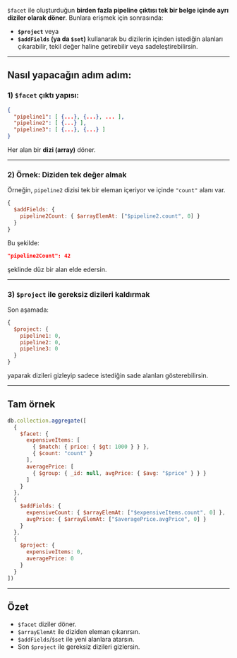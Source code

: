 
`$facet` ile oluşturduğun **birden fazla pipeline çıktısı tek bir belge içinde ayrı diziler olarak döner**. Bunlara erişmek için sonrasında:

- **`$project`** veya   
- **`$addFields` (ya da `$set`)**  kullanarak bu dizilerin içinden istediğin alanları çıkarabilir, tekil değer haline getirebilir veya sadeleştirebilirsin.

---

## Nasıl yapacağın adım adım:

### 1) `$facet` çıktı yapısı:

```json
{
  "pipeline1": [ {...}, {...}, ... ],
  "pipeline2": [ {...} ],
  "pipeline3": [ {...}, {...} ]
}
```

Her alan bir **dizi (array)** döner.

---

### 2) Örnek: Diziden tek değer almak

Örneğin, `pipeline2` dizisi tek bir eleman içeriyor ve içinde `"count"` alanı var.

```js
{
  $addFields: {
    pipeline2Count: { $arrayElemAt: ["$pipeline2.count", 0] }
  }
}
```

Bu şekilde:

```json
"pipeline2Count": 42
```

şeklinde düz bir alan elde edersin.

---

### 3) `$project` ile gereksiz dizileri kaldırmak

Son aşamada:

```js
{
  $project: {
    pipeline1: 0,
    pipeline2: 0,
    pipeline3: 0
  }
}
```

yaparak dizileri gizleyip sadece istediğin sade alanları gösterebilirsin.

---

## Tam örnek

```js
db.collection.aggregate([
  {
    $facet: {
      expensiveItems: [
        { $match: { price: { $gt: 1000 } } },
        { $count: "count" }
      ],
      averagePrice: [
        { $group: { _id: null, avgPrice: { $avg: "$price" } } }
      ]
    }
  },
  {
    $addFields: {
      expensiveCount: { $arrayElemAt: ["$expensiveItems.count", 0] },
      avgPrice: { $arrayElemAt: ["$averagePrice.avgPrice", 0] }
    }
  },
  {
    $project: {
      expensiveItems: 0,
      averagePrice: 0
    }
  }
])
```

---

## Özet

- `$facet` diziler döner.
- `$arrayElemAt` ile diziden eleman çıkarırsın.
- `$addFields`/`$set` ile yeni alanlara atarsın.
- Son `$project` ile gereksiz dizileri gizlersin.
